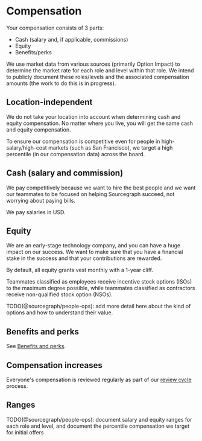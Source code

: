 # Compensation

Your compensation consists of 3 parts:

- Cash (salary and, if applicable, commissions)
- Equity
- Benefits/perks

We use market data from various sources (primarily Option Impact) to determine the market rate for each role and level within that role. We intend to publicly document these roles/levels and the associated compensation amounts (the work to do this is in progress).

## Location-independent

We do not take your location into account when determining cash and equity compensation. No matter where you live, you will get the same cash and equity compensation.

To ensure our compensation is competitive even for people in high-salary/high-cost markets (such as San Francisco), we target a high percentile (in our compensation data) across the board.

## Cash (salary and commission)

We pay competitively because we want to hire the best people and we want our teammates to be focused on helping Sourcegraph succeed, not worrying about paying bills.

We pay salaries in USD.

## Equity

We are an early-stage technology company, and you can have a huge impact on our success. We want to make sure that you have a financial stake in the success and that your contributions are rewarded.

By default, all equity grants vest monthly with a 1-year cliff.

Teammates classified as employees receive incentive stock options (ISOs) to the maximum degree possible, while teammates classified as contractors receive non-qualified stock option (NSOs).

TODO(@sourcegraph/people-ops): add more detail here about the kind of options and how to understand their value.

## Benefits and perks

See [Benefits and perks](benefits-and-perks.md).

## Compensation increases

Everyone's compensation is reviewed regularly as part of our [review cycle](https://about.sourcegraph.com/handbook/people-ops/review-cycles) process.

## Ranges

TODO(@sourcegraph/people-ops): document salary and equity ranges for each role and level, and document the percentile compensation we target for initial offers
